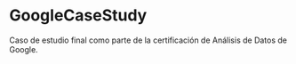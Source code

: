 # GoogleCaseStudy
Caso de estudio final como parte de la certificación de Análisis de Datos de Google.
